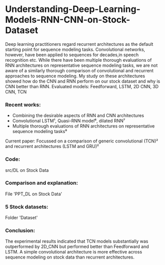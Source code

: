 # Understanding-Deep-Learning-Models-RNN-CNN-on-Stock-Dataset
Deep learning practitioners regard recurrent architectures as the default starting point for sequence modeling tasks. Convolutional networks, however, have been applied to sequences for decades,in speech recognition etc. While there have been multiple thorough evaluations of RNN architectures on representative sequence modeling tasks, we are not aware of a similarly thorough comparison of convolutional and recurrent approaches to sequence modeling. My study on these architectures showed how do the CNN and RNN perform on our stock dataset and why is CNN better than RNN. Evaluated models: Feedforward, LSTM, 2D CNN, 3D CNN, TCN

### Recent works:
- Combining the desirable aspects of RNN and CNN architectures
- Convolutional LSTM¹, Quasi-RNN model⁶, dilated RNN⁷
- Multiple thorough evaluations of RNN architectures on representative sequence modeling tasks⁸

Current paper:
Focussed on a comparison of generic convolutional (TCN)² and recurrent architectures (LSTM and GRU)²

### Code:

src/DL on Stock Data

### Comparison and explanation:

File 'PPT_DL on Stock Data'

### 5 Stock datasets: 

Folder 'Dataset'

### Conclusion:

The experimental results indicated that TCN models substantially was outperformed by 2D_CNN but performed better than Feedforward and LSTM.
A simple convolutional architecture is more effective across sequence modeling on stock data than recurrent architectures.

